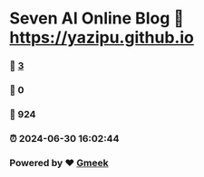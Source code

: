 # Seven AI Online Blog :link: https://yazipu.github.io 
### :page_facing_up: [3](https://yazipu.github.io/tag.html) 
### :speech_balloon: 0 
### :hibiscus: 924 
### :alarm_clock: 2024-06-30 16:02:44 
### Powered by :heart: [Gmeek](https://github.com/Meekdai/Gmeek)
